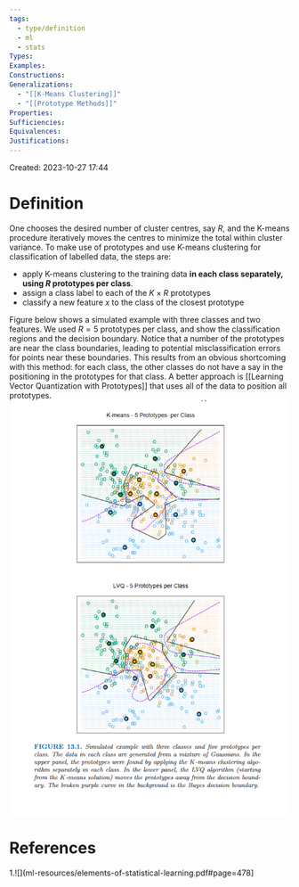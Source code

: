 ```yaml
---
tags:
  - type/definition
  - ml
  - stats
Types: 
Examples: 
Constructions: 
Generalizations:
  - "[[K-Means Clustering]]"
  - "[[Prototype Methods]]"
Properties: 
Sufficiencies: 
Equivalences: 
Justifications:
---
```

Created: 2023-10-27 17:44
# Definition

One chooses the desired number of cluster centres, say $R$, and the K-means procedure iteratively moves the centres to minimize the total within cluster variance. To make use of prototypes and use K-means clustering for classification of labelled data, the steps are:
- apply K-means clustering to the training data **in each class separately, using $R$ prototypes per class**.
- assign a class label to each of the $K \times R$ prototypes
- classify a new feature $x$ to the class of the closest prototype

Figure below shows a simulated example with three classes and two features. We used $R=5$ prototypes per class, and show the classification regions and the decision boundary. Notice that a number of the prototypes are near the class boundaries, leading to potential misclassification errors for points near these boundaries. This results from an obvious shortcoming with this method: for each class, the other classes do not have a say in the positioning in the prototypes for that class. A better approach is [[Learning Vector Quantization with Prototypes]] that uses all of the data to position all prototypes. 
![](/img/esl-figure-13.1.png)
# References
1.![](ml-resources/elements-of-statistical-learning.pdf#page=478]